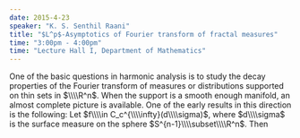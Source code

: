 ```yaml
---
date: 2015-4-23
speaker: "K. S. Senthil Raani"
title: "$L^p$-Asymptotics of Fourier transform of fractal measures"
time: "3:00pm - 4:00pm" 
time: "Lecture Hall I, Department of Mathematics"
---
```

One of the basic questions in harmonic analysis is to study the decay properties of the Fourier transform of measures or distributions supported on thin sets in $\\\\R^n$. When the support is a smooth enough manifold, an almost complete picture is available. One of the early results in this direction is the following: Let $f\\\\in C_c^{\\\\infty}(d\\\\sigma)$, where $d\\\\sigma$ is the surface measure on the sphere $S^{n-1}\\\\subset\\\\R^n$. Then
